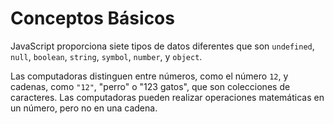 # Conceptos Básicos

JavaScript proporciona siete tipos de datos diferentes que son `undefined`, `null`, `boolean`, `string`, `symbol`, `number`, y `object`.

Las computadoras distinguen entre números, como el número `12`, y cadenas, como `"12"`, "perro" o "123 gatos", que son colecciones de caracteres. Las computadoras pueden realizar operaciones matemáticas en un número, pero no en una cadena.